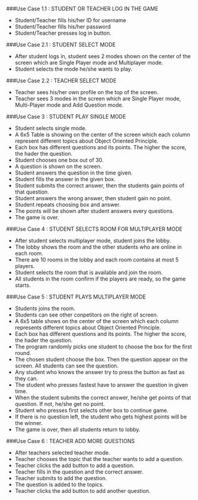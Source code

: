 ###Use Case 1.1 : STUDENT OR TEACHER LOG IN THE GAME
- Student/Teacher fills his/her ID for username
- Student/Teacher fills his/her password
- Student/Teacher presses log in button.

###Use Case 2.1 : STUDENT SELECT MODE
- After student logs in, student sees 2 modes shown on the center of the screen which are Single Player mode and Multiplayer mode.
- Student selects the mode he/she wants to play.

###Use Case 2.2 : TEACHER SELECT MODE
- Teacher sees his/her own profile on the top of the screen.
- Teacher sees 3 modes in the screen which are Single Player mode, Multi-Player mode and Add Question mode.

###Use Case 3 : STUDENT PLAY SINGLE MODE
- Student selects single mode.
- A 6x5 Table is showing on the center of the screen which each column represent different topics about Object Oriented Principle. 
- Each box has different questions and its points. The higher the score, the hader the question.
- Student chooses one box out of 30.
- A question is shown on the screen.
- Student answers the question in the time given.
- Student fills the answer in the given box.
- Student submits the correct answer, then the students gain points of that question.
- Student answers the wrong answer, then student gain no point.
- Student repeats choosing box and answer.
- The points will be shown after student answers every questions.
- The game is over.

###Use Case 4 : STUDENT SELECTS ROOM FOR MULTIPLAYER MODE
- After student selects multiplayer mode, student joins the lobby.
- The lobby shows the room and the other students who are online in each room.
- There are 10 rooms in the lobby and each room contains at most 5 players.
- Student selects the room that is available and join the room.
- All students in the room confirm if the players are ready, so the game starts.

###Use Case 5 : STUDENT PLAYS MULTIPLAYER MODE
- Students joins the room.
- Students can see other conpetitors on the right of screen.
- A 6x5 table shows on the center of the screen which each column represents different topics about Object Oriented Principle. 
- Each box has different questions and its points. The higher the score, the hader the question.
- The program randomly picks one student to choose the box for the first round.
- The chosen student choose the box. Then the question appear on the screen. All students can see the question.
- Any student who knows the answer try to press the button as fast as they can.
- The student who presses fastest have to answer the question in given time.
- When the student submits the correct answer, he/she get points of that question. If not, he/she get no point.
- Student who presses first selects other box to continue game. 
- If there is no question left, the student who gets highest points will be the winner.
- The game is over, then all students return to lobby.

###Use Case 6 : TEACHER ADD MORE QUESTIONS
- After teachers selected teacher mode.
- Teacher chooses the topic that the teacher wants to add a question.
- Teacher clicks the add button to add a question.
- Teacher fills in the question and the correct answer.
- Teacher submits to add the question.
- The question is added to the topics.
- Teacher clicks the add button to add another question.
